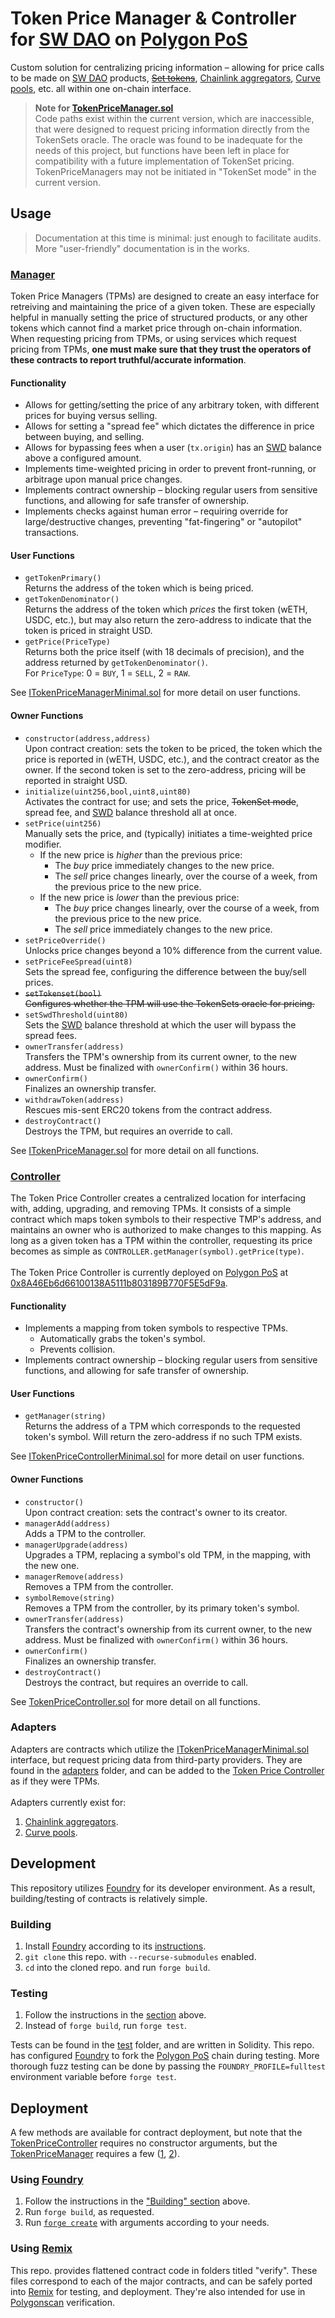 # Token Price Manager & Controller<br>for [SW DAO](https://www.swdao.org/) on [Polygon PoS](https://polygon.technology/solutions/polygon-pos)
Custom solution for centralizing pricing information – allowing for price calls to be made on [SW DAO](https://www.swdao.org/) products, ~~[Set tokens](https://www.tokensets.com/explore)~~, [Chainlink aggregators](https://data.chain.link/polygon/mainnet), [Curve pools](https://polygon.curve.fi/pools), etc. all within one on-chain interface.

> **Note for [TokenPriceManager.sol](contracts/TokenPriceManager.sol)**<br>
> Code paths exist within the current version, which are inaccessible, that were designed to request pricing information directly from the TokenSets oracle. The oracle was found to be inadequate for the needs of this project, but functions have been left in place for compatibility with a future implementation of TokenSet pricing. TokenPriceManagers may not be initiated in "TokenSet mode" in the current version.

## Usage
> Documentation at this time is minimal: just enough to facilitate audits.<br>
> More "user-friendly" documentation is in the works.
### [Manager](contracts/TokenPriceManager.sol)
Token Price Managers (TPMs) are designed to create an easy interface for retreiving and maintaining the price of a given token. These are especially helpful in manually setting the price of structured products, or any other tokens which cannot find a market price through on-chain information. When requesting pricing from TPMs, or using services which request pricing from TPMs, **one must make sure that they trust the operators of these contracts to report truthful/accurate information**.

#### Functionality
- Allows for getting/setting the price of any arbitrary token, with different prices for buying versus selling.
- Allows for setting a "spread fee" which dictates the difference in price between buying, and selling.
- Allows for bypassing fees when a user (`tx.origin`) has an [SWD](https://www.swdao.org/products/swd-token) balance above a configured amount.
- Implements time-weighted pricing in order to prevent front-running, or arbitrage upon manual price changes.
- Implements contract ownership – blocking regular users from sensitive functions, and allowing for safe transfer of ownership.
- Implements checks against human error – requiring override for large/destructive changes, preventing "fat-fingering" or "autopilot" transactions.
#### User Functions
- `getTokenPrimary()`<br>
Returns the address of the token which is being priced.
- `getTokenDenominator()`<br>
Returns the address of the token which _prices_ the first token (wETH, USDC, etc.), but may also return the zero-address to indicate that the token is priced in straight USD.
- `getPrice(PriceType)`<br>
Returns both the price itself (with 18 decimals of precision), and the address returned by `getTokenDenominator()`.<br>
For `PriceType`: 0 = `BUY`, 1 = `SELL`, 2 = `RAW`.

See [ITokenPriceManagerMinimal.sol](contracts/interfaces/ITokenPriceManagerMinimal.sol) for more detail on user functions.
#### Owner Functions
- `constructor(address,address)`<br>
Upon contract creation: sets the token to be priced, the token which the price is reported in (wETH, USDC, etc.), and the contract creator as the owner. If the second token is set to the zero-address, pricing will be reported in straight USD.
- `initialize(uint256,bool,uint8,uint80)`<br>
Activates the contract for use; and sets the price, ~~TokenSet mode~~, spread fee, and [SWD](https://www.swdao.org/products/swd-token) balance threshold all at once.
- `setPrice(uint256)`<br>
Manually sets the price, and (typically) initiates a time-weighted price modifier.
	- If the new price is _higher_ than the previous price:
		- The _buy_ price immediately changes to the new price.
		- The _sell_ price changes linearly, over the course of a week, from the previous price to the new price.
	- If the new price is _lower_ than the previous price:
		- The _buy_ price changes linearly, over the course of a week, from the previous price to the new price.
		- The _sell_ price immediately changes to the new price.
- `setPriceOverride()`<br>
Unlocks price changes beyond a 10% difference from the current value.
- `setPriceFeeSpread(uint8)`<br>
Sets the spread fee, configuring the difference between the buy/sell prices.
- ~~`setTokenset(bool)`<br>
Configures whether the TPM will use the TokenSets oracle for pricing.~~
- `setSwdThreshold(uint80)`<br>
Sets the [SWD](https://www.swdao.org/products/swd-token) balance threshold at which the user will bypass the spread fees.
- `ownerTransfer(address)`<br>
Transfers the TPM's ownership from its current owner, to the new address. Must be finalized with `ownerConfirm()` within 36 hours.
- `ownerConfirm()`<br>
Finalizes an ownership transfer.
- `withdrawToken(address)`<br>
Rescues mis-sent ERC20 tokens from the contract address.
- `destroyContract()`<br>
Destroys the TPM, but requires an override to call.

See [ITokenPriceManager.sol](contracts/interfaces/ITokenPriceManager.sol) for more detail on all functions.
### [Controller](contracts/TokenPriceController.sol)
The Token Price Controller creates a centralized location for interfacing with, adding, upgrading, and removing TPMs. It consists of a simple contract which maps token symbols to their respective TMP's address, and maintains an owner who is authorized to make changes to this mapping. As long as a given token has a TPM within the controller, requesting its price becomes as simple as `CONTROLLER.getManager(symbol).getPrice(type)`.
<br><br>
The Token Price Controller is currently deployed on [Polygon PoS](https://polygon.technology/solutions/polygon-pos) at [0x8A46Eb6d66100138A5111b803189B770F5E5dF9a](https://polygonscan.com/address/0x8a46eb6d66100138a5111b803189b770f5e5df9a).

#### Functionality
- Implements a mapping from token symbols to respective TPMs.
	- Automatically grabs the token's symbol.
	- Prevents collision.
- Implements contract ownership – blocking regular users from sensitive functions, and allowing for safe transfer of ownership.
#### User Functions
- `getManager(string)`<br>
Returns the address of a TPM which corresponds to the requested token's symbol. Will return the zero-address if no such TPM exists.

See [ITokenPriceControllerMinimal.sol](contracts/interfaces/ITokenPriceControllerMinimal.sol) for more detail on user functions.
#### Owner Functions
- `constructor()`<br>
Upon contract creation: sets the contract's owner to its creator.
- `managerAdd(address)`<br>
Adds a TPM to the controller.
- `managerUpgrade(address)`<br>
Upgrades a TPM, replacing a symbol's old TPM, in the mapping, with the new one.
- `managerRemove(address)`<br>
Removes a TPM from the controller.
- `symbolRemove(string)`<br>
Removes a TPM from the controller, by its primary token's symbol.
- `ownerTransfer(address)`<br>
Transfers the contract's ownership from its current owner, to the new address. Must be finalized with `ownerConfirm()` within 36 hours.
- `ownerConfirm()`<br>
Finalizes an ownership transfer.
- `destroyContract()`<br>
Destroys the contract, but requires an override to call.

See [TokenPriceController.sol](contracts/TokenPriceController.sol) for more detail on all functions.
### Adapters
Adapters are contracts which utilize the [ITokenPriceManagerMinimal.sol](contracts/interfaces/ITokenPriceManagerMinimal.sol) interface, but request pricing data from third-party providers. They are found in the [adapters](contracts/adapters) folder, and can be added to the [Token Price Controller](contracts/TokenPriceController.sol) as if they were TPMs.
<br><br>
Adapters currently exist for:
1. [Chainlink aggregators](contracts/adapters/ChainlinkPriceRelay.sol).
2. [Curve pools](contracts/adapters/CurvePoolPriceRelay.sol).
## Development
This repository utilizes [Foundry](https://github.com/foundry-rs/foundry) for its developer environment. As a result, building/testing of contracts is  relatively simple.
### Building
1. Install [Foundry](https://github.com/foundry-rs/foundry) according to its [instructions](https://github.com/foundry-rs/foundry#installation).
2. `git clone` this repo. with `--recurse-submodules` enabled.
3. `cd` into the cloned repo. and run `forge build`.

### Testing
1. Follow the instructions in the [section](https://github.com/Peter-Flynn/SWDAO_TokenPriceManager-Controller#building) above.
2. Instead of `forge build`, run `forge test`.

Tests can be found in the [test](contracts/test) folder, and are written in Solidity. This repo. has configured [Foundry](https://github.com/foundry-rs/foundry) to fork the [Polygon PoS](https://polygon.technology/solutions/polygon-pos) chain during testing. More thorough fuzz testing can be done by passing the `FOUNDRY_PROFILE=fulltest` environment variable before `forge test`.

## Deployment
A few methods are available for contract deployment, but note that the [TokenPriceController](contracts/TokenPriceController.sol) requires no constructor arguments, but the [TokenPriceManager](contracts/TokenPriceManager.sol) requires a few ([1](https://github.com/Peter-Flynn/SWDAO_TokenPriceManager-Controller#owner-functions), [2](contracts/TokenPriceManager.sol)).
### Using [Foundry](https://github.com/foundry-rs/foundry)
1. Follow the instructions in the ["Building" section](https://github.com/Peter-Flynn/SWDAO_TokenPriceManager-Controller#building) above.
2. Run `forge build`, as requested.
3. Run [`forge create`](https://book.getfoundry.sh/reference/forge/forge-create.html) with arguments according to your needs.
### Using [Remix](https://remix.ethereum.org/)
This repo. provides flattened contract code in folders titled "verify". These files correspond to each of the major contracts, and can be safely ported into [Remix](https://remix.ethereum.org/) for testing, and deployment. They're also intended for use in [Polygonscan](https://polygonscan.com/) verification.
